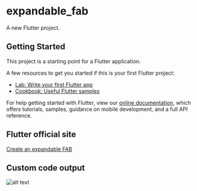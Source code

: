 # expandable_fab

A new Flutter project.

## Getting Started

This project is a starting point for a Flutter application.

A few resources to get you started if this is your first Flutter project:

- [Lab: Write your first Flutter app](https://flutter.dev/docs/get-started/codelab)
- [Cookbook: Useful Flutter samples](https://flutter.dev/docs/cookbook)

For help getting started with Flutter, view our
[online documentation](https://flutter.dev/docs), which offers tutorials,
samples, guidance on mobile development, and a full API reference.

## Flutter official site
[Create an expandable FAB](https://docs.flutter.dev/cookbook/effects/expandable-fab#:~:text=A%20Floating%20Action%20Button%20)

## Custom code output
![alt text](https://github.com/livin-bad/Expandable-FAB/blob/master/doc/ExpandableFAB.gif)


